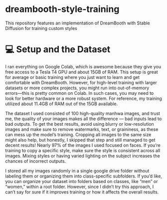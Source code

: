 # dreambooth-style-training
This repository features an implementation of DreamBooth with Stable Diffusion for training custom styles
# 💻 Setup and the Dataset
I ran everything on Google Colab, which is awesome because they give you free access to a Tesla T4 GPU and about 15GB of RAM. This setup is great for average or basic training where you just want to learn and get comfortable with DreamBooth. However, for high-level training with larger datasets or more complex projects, you might run into out-of-memory errors—this is pretty common on Colab. In such cases, you may need to look for better hardware or a more robust system. For reference, my training utilized about 11.4GB of RAM out of the 15GB available. 

The dataset I used consisted of 100 high-quality manhwa images, and trust me, the quality of your images makes all the difference — bad inputs lead to bad outputs. To get the best results, avoid using blurry or low-resolution images and make sure to remove watermarks, text, or graininess, as these can mess up the model’s training. Cropping all images to the same size might also help, but honestly, I skipped that step and still managed to get decent results! Nearly 97% of the images I used focused on faces. If you’re training to copy a specific style, make sure the style is consistent across all images. Mixing styles or having varied lighting on the subject increases the chances of incorrect outputs. 

I stored all my images randomly in a single google drive folder without labeling them or organizing them into class-specific subfolders. If you’d like, you can organize your dataset into folders based on classes, like “men” or “women,” within a root folder. However, since I didn’t try this approach, I can’t say for sure if it improves training or how it affects the overall results.
